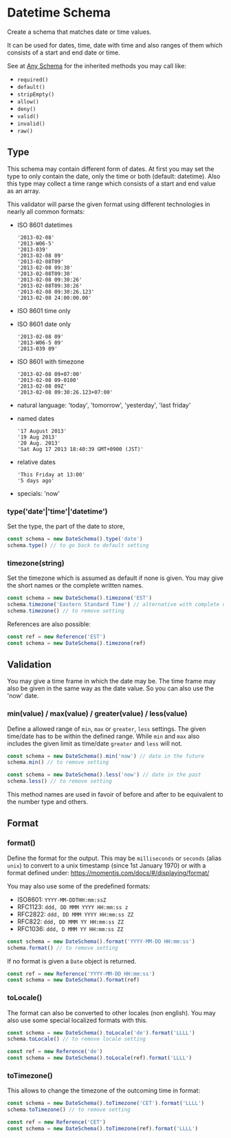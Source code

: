 # Datetime Schema

Create a schema that matches date or time values.

It can be used for dates, time, date with time and also ranges of them which consists of a start
and end date or time.

See at [Any Schema](any.md) for the inherited methods you may call like:
- `required()`
- `default()`
- `stripEmpty()`
- `allow()`
- `deny()`
- `valid()`
- `invalid()`
- `raw()`


## Type

This schema may contain different form of dates. At first you may set the type to only contain the
date, only the time or both (default: datetime). Also this type may collect a time range which
consists of a start and end value as an array.

This validator will parse the given format using different technologies in nearly
all common formats:

- ISO 8601 datetimes

      '2013-02-08'
      '2013-W06-5'
      '2013-039'
      '2013-02-08 09'
      '2013-02-08T09'
      '2013-02-08 09:30'
      '2013-02-08T09:30'
      '2013-02-08 09:30:26'
      '2013-02-08T09:30:26'
      '2013-02-08 09:30:26.123'
      '2013-02-08 24:00:00.00'

- ISO 8601 time only
- ISO 8601 date only

      '2013-02-08 09'
      '2013-W06-5 09'
      '2013-039 09'

- ISO 8601 with timezone

      '2013-02-08 09+07:00'
      '2013-02-08 09-0100'
      '2013-02-08 09Z'
      '2013-02-08 09:30:26.123+07:00'

- natural language: 'today', 'tomorrow', 'yesterday', 'last friday'
- named dates

      '17 August 2013'
      '19 Aug 2013'
      '20 Aug. 2013'
      'Sat Aug 17 2013 18:40:39 GMT+0900 (JST)'

- relative dates

      'This Friday at 13:00'
      '5 days ago'

- specials: 'now'

### type('date'|'time'|'datetime')

Set the type, the part of the date to store,

```js
const schema = new DateSchema().type('date')
schema.type() // to go back to default setting
```

### timezone(string)

Set the timezone which is assumed as default if none is given. You may give the short names or the
complete written names.

```js
const schema = new DateSchema().timezone('EST')
schema.timezone('Eastern Standard Time') // alternative with complete name
schema.timezone() // to remove setting
```

References are also possible:

```js
const ref = new Reference('EST')
const schema = new DateSchema().timezone(ref)
```


## Validation

You may give a time frame in which the date may be. The time frame may also be given in the same way
as the date value. So you can also use the 'now' date.

### min(value) / max(value) / greater(value) / less(value)

Define a allowed range of `min`, `max` or `greater`, `less` settings. The given time/date
has to be within the defined range.
While `min` and `max` also includes the given limit as time/date `greater` and `less`
will not.

```js
const schema = new DateSchema().min('now') // date in the future
schema.min() // to remove setting

const schema = new DateSchema().less('now') // date in the past
schema.less() // to remove setting
```

This method names are used in favoir of before and after to be equivalent to the number type and
others.


## Format

### format()

Define the format for the output. This may be `milliseconds` or `seconds` (alias `unix`) to convert
to a unix timestamp (since 1st January 1970) or with a format defined under:
https://momentjs.com/docs/#/displaying/format/

You may also use some of the predefined formats:
- ISO8601: `YYYY-MM-DDTHH:mm:ssZ`
- RFC1123: `ddd, DD MMM YYYY HH:mm:ss z`
- RFC2822: `ddd, DD MMM YYYY HH:mm:ss ZZ`
- RFC822: `ddd, DD MMM YY HH:mm:ss ZZ`
- RFC1036: `ddd, D MMM YY HH:mm:ss ZZ`

```js
const schema = new DateSchema().format('YYYY-MM-DD HH:mm:ss')
schema.format() // to remove setting
```

If no format is given a `Date` object is returned.

```js
const ref = new Reference('YYYY-MM-DD HH:mm:ss')
const schema = new DateSchema().format(ref)
```

### toLocale()

The format can also be converted to other locales (non english). You may also use some special
localized formats with this.

```js
const schema = new DateSchema().toLocale('de').format('LLLL')
schema.toLocale() // to remove locale setting
```

```js
const ref = new Reference('de')
const schema = new DateSchema().toLocale(ref).format('LLLL')
```

### toTimezone()

This allows to change the timezone of the outcoming time in format:

```js
const schema = new DateSchema().toTimezone('CET').format('LLLL')
schema.toTimezone() // to remove setting
```

```js
const ref = new Reference('CET')
const schema = new DateSchema().toTimezone(ref).format('LLLL')
```
